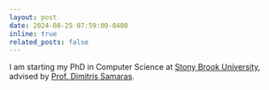 ```yaml
---
layout: post
date: 2024-08-25 07:59:00-0400
inline: true
related_posts: false
---
```


I am starting my PhD in Computer Science at <a href="https://www.stonybrook.edu">Stony Brook University</a>, advised by <a href="https://www3.cs.stonybrook.edu/~samaras/">Prof. Dimitris Samaras</a>.
